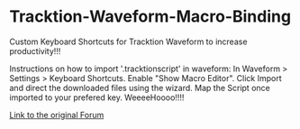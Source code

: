 # Tracktion-Waveform-Macro-Binding
Custom Keyboard Shortcuts for Tracktion Waveform to increase productivity!!!

Instructions on how to import '.tracktionscript' in waveform:
  In Waveform > Settings > Keyboard Shortcuts. Enable "Show Macro Editor".
  Click Import and direct the downloaded files using the wizard.
  Map the Script once imported to your prefered key.
  WeeeeHoooo!!!!

[Link to the original Forum](https://www.kvraudio.com/forum/viewtopic.php?t=500416)
